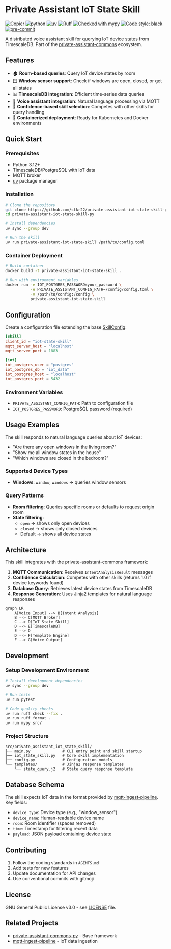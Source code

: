 # Private Assistant IoT State Skill

[![Copier](https://img.shields.io/endpoint?url=https://raw.githubusercontent.com/copier-org/copier/master/img/badge/badge-grayscale-inverted-border-orange.json)](https://github.com/copier-org/copier)
[![python](https://img.shields.io/badge/Python-3.12-3776AB.svg?style=flat&logo=python&logoColor=white)](https://www.python.org)
[![uv](https://img.shields.io/endpoint?url=https://raw.githubusercontent.com/astral-sh/uv/main/assets/badge/v0.json)](https://github.com/astral-sh/uv)
[![Ruff](https://img.shields.io/endpoint?url=https://raw.githubusercontent.com/charliermarsh/ruff/main/assets/badge/v0.json)](https://github.com/charliermarsh/ruff)
[![Checked with mypy](https://www.mypy-lang.org/static/mypy_badge.svg)](https://mypy-lang.org/)
[![Code style: black](https://img.shields.io/badge/code%20style-black-000000.svg)](https://github.com/psf/black)
[![pre-commit](https://img.shields.io/badge/pre--commit-enabled-brightgreen?logo=pre-commit&logoColor=white)](https://github.com/pre-commit/pre-commit)

A distributed voice assistant skill for querying IoT device states from TimescaleDB. Part of the [private-assistant-commons](https://github.com/stkr22/private-assistant-commons-py) ecosystem.

## Features

- 🏠 **Room-based queries**: Query IoT device states by room
- 🪟 **Window sensor support**: Check if windows are open, closed, or get all states  
- 📊 **TimescaleDB integration**: Efficient time-series data queries
- 🤖 **Voice assistant integration**: Natural language processing via MQTT
- 🔄 **Confidence-based skill selection**: Competes with other skills for query handling
- 🐳 **Containerized deployment**: Ready for Kubernetes and Docker environments

## Quick Start

### Prerequisites

- Python 3.12+
- TimescaleDB/PostgreSQL with IoT data
- MQTT broker
- [uv](https://github.com/astral-sh/uv) package manager

### Installation

```bash
# Clone the repository
git clone https://github.com/stkr22/private-assistant-iot-state-skill-py.git
cd private-assistant-iot-state-skill-py

# Install dependencies
uv sync --group dev

# Run the skill
uv run private-assistant-iot-state-skill /path/to/config.toml
```

### Container Deployment

```bash
# Build container
docker build -t private-assistant-iot-state-skill .

# Run with environment variables
docker run -e IOT_POSTGRES_PASSWORD=your_password \
           -e PRIVATE_ASSISTANT_CONFIG_PATH=/config/config.toml \
           -v /path/to/config:/config \
           private-assistant-iot-state-skill
```

## Configuration

Create a configuration file extending the base [SkillConfig](https://github.com/stkr22/private-assistant-commons-py):

```toml
[skill]
client_id = "iot-state-skill"
mqtt_server_host = "localhost"
mqtt_server_port = 1883

[iot]
iot_postgres_user = "postgres"
iot_postgres_db = "iot_data"
iot_postgres_host = "localhost"
iot_postgres_port = 5432
```

### Environment Variables

- `PRIVATE_ASSISTANT_CONFIG_PATH`: Path to configuration file
- `IOT_POSTGRES_PASSWORD`: PostgreSQL password (required)

## Usage Examples

The skill responds to natural language queries about IoT devices:

- "Are there any open windows in the living room?"
- "Show me all window states in the house"
- "Which windows are closed in the bedroom?"

### Supported Device Types

- **Windows**: `window`, `windows` → queries window sensors

### Query Patterns

- **Room filtering**: Queries specific rooms or defaults to request origin room
- **State filtering**: 
  - `open` → shows only open devices
  - `closed` → shows only closed devices  
  - Default → shows all device states

## Architecture

This skill integrates with the private-assistant-commons framework:

1. **MQTT Communication**: Receives `IntentAnalysisResult` messages
2. **Confidence Calculation**: Competes with other skills (returns 1.0 if device keywords found)
3. **Database Query**: Retrieves latest device states from TimescaleDB
4. **Response Generation**: Uses Jinja2 templates for natural language responses

```mermaid
graph LR
    A[Voice Input] --> B[Intent Analysis]
    B --> C[MQTT Broker]
    C --> D[IoT State Skill]
    D --> E[TimescaleDB]
    E --> D
    D --> F[Template Engine]
    F --> G[Voice Output]
```

## Development

### Setup Development Environment

```bash
# Install development dependencies
uv sync --group dev

# Run tests
uv run pytest

# Code quality checks
uv run ruff check --fix .
uv run ruff format .
uv run mypy src/
```

### Project Structure

```
src/private_assistant_iot_state_skill/
├── main.py              # CLI entry point and skill startup
├── iot_state_skill.py   # Core skill implementation
├── config.py            # Configuration models
└── templates/           # Jinja2 response templates
    └── state_query.j2   # State query response template
```

## Database Schema

The skill expects IoT data in the format provided by [mqtt-ingest-pipeline](https://github.com/stkr22/mqtt-ingest-pipeline). Key fields:

- `device_type`: Device type (e.g., "window_sensor")
- `device_name`: Human-readable device name
- `room`: Room identifier (spaces removed)
- `time`: Timestamp for filtering recent data
- `payload`: JSON payload containing device state

## Contributing

1. Follow the coding standards in `AGENTS.md`
2. Add tests for new features
3. Update documentation for API changes
4. Use conventional commits with gitmoji

## License

GNU General Public License v3.0 - see [LICENSE](LICENSE) file.

## Related Projects

- [private-assistant-commons-py](https://github.com/stkr22/private-assistant-commons-py) - Base framework
- [mqtt-ingest-pipeline](https://github.com/stkr22/mqtt-ingest-pipeline) - IoT data ingestion
